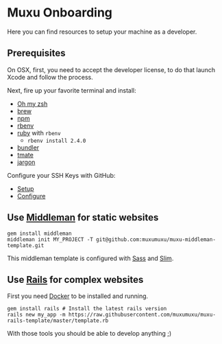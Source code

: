 # Muxu Onboarding

Here you can find resources to setup your machine as a developer.

## Prerequisites

On OSX, first, you need to accept the developer license, to do that launch Xcode and follow the process.

Next, fire up your favorite terminal and install:

  - [Oh my zsh](https://github.com/robbyrussell/oh-my-zsh)
  - [brew](https://brew.sh/index_fr.html)
  - [npm](https://www.npmjs.com/)
  - [rbenv](https://github.com/rbenv/rbenv)
  - [ruby](https://www.ruby-lang.org/fr/) with `rbenv`
  	- `rbenv install 2.4.0`
  - [bundler](http://bundler.io)
  - [tmate](https://tmate.io/)
  - [jargon](https://github.com/muxumuxu/jargon)

Configure your SSH Keys with GitHub:

  - [Setup](https://help.github.com/articles/generating-a-new-ssh-key-and-adding-it-to-the-ssh-agent/)
  - [Configure](https://help.github.com/articles/adding-a-new-ssh-key-to-your-github-account/)

## Use [Middleman](https://middlemanapp.com/) for static websites

```
gem install middleman
middleman init MY_PROJECT -T git@github.com:muxumuxu/muxu-middleman-template.git
```

This middleman template is configured with [Sass](http://sass-lang.com/) and [Slim](http://slim-lang.com/).

## Use [Rails](http://rubyonrails.org/) for complex websites

First you need [Docker](https://docs.docker.com/docker-for-mac/install/) to be installed and running.

```
gem install rails # Install the latest rails version
rails new my_app -m https://raw.githubusercontent.com/muxumuxu/muxu-rails-template/master/template.rb
```

With those tools you should be able to develop anything ;)
